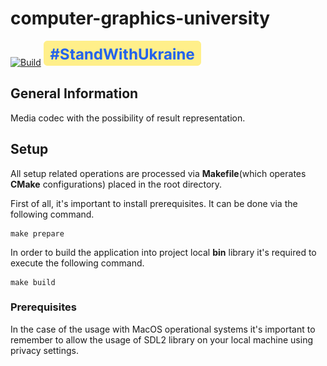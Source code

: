 # computer-graphics-university

[![Build](https://github.com/YarikRevich/computer-graphics-university/actions/workflows/build.yml/badge.svg)](https://github.com/YarikRevich/computer-graphics-university/actions/workflows/build.yml)
[![StandWithUkraine](https://raw.githubusercontent.com/vshymanskyy/StandWithUkraine/main/badges/StandWithUkraine.svg)](https://github.com/vshymanskyy/StandWithUkraine/blob/main/docs/README.md)

## General Information

Media codec with the possibility of result representation.

## Setup

All setup related operations are processed via **Makefile**(which operates **CMake** configurations) placed in the root directory.

First of all, it's important to install prerequisites. It can be done via the following command.
```shell
make prepare
```

In order to build the application into project local **bin** library it's required to execute the following command.
```shell
make build
```

### Prerequisites

In the case of the usage with MacOS operational systems it's important to remember to allow the usage of SDL2 library on your local machine using privacy settings. 
